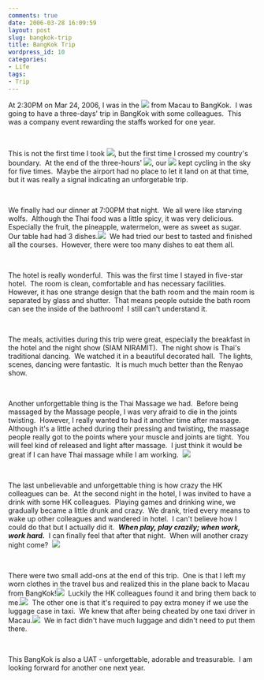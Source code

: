 ```yaml
---
comments: true
date: 2006-03-28 16:09:59
layout: post
slug: bangkok-trip
title: BangKok Trip
wordpress_id: 10
categories:
- Life
tags:
- Trip
---
```


At 2:30PM on Mar 24, 2006, I was in the ![](http://spaces.msn.com/rte/emoticons/airplane.gif) from Macau to BangKok.  I was going to have a three-days' trip in BangKok with some colleagues.  This was a company event rewarding the staffs worked for one year.




 




This is not the first time I took ![](http://spaces.msn.com/rte/emoticons/airplane.gif), but the first time I crossed my country's boundary.  At the end of the three-hours' ![](http://spaces.msn.com/rte/emoticons/airplane.gif), our ![](http://spaces.msn.com/rte/emoticons/airplane.gif) kept cycling in the sky for five times.  Maybe the airport had no place to let it land on at that time, but it was really a signal indicating an unforgetable trip.




 




We finally had our dinner at 7:00PM that night.  We all were like starving wolfs.  Although the Thai food was a little spicy, it was very delicious.  Especially the fruit, the pineapple, watermelon, were as sweet as sugar.  Our table had had 3 dishes.![](http://spaces.msn.com/rte/emoticons/smile_shades.gif)  We had tried our best to tasted and finished all the courses.  However, there were too many dishes to eat them all.




 




The hotel is really wonderful.  This was the first time I stayed in five-star hotel.  The room is clean, comfortable and has necessary facilities.  However, it has one strange design that the bath room and the main room is separated by glass and shutter.  That means people outside the bath room can see the inside of the bathroom!  I still can't understand it.




 




The meals, activities during this trip were great, especially the breakfast in the hotel and the night show (SIAM NIRAMIT).  The night show is Thai's traditional dancing.  We watched it in a beautiful decorated hall.  The lights, scenes, dancing were fantastic.  It is much much better than the Renyao show.




 




Another unforgettable thing is the Thai Massage we had.  Before being massaged by the Massage people, I was very afraid to die in the joints twisting.  However, I really wanted to had it another time after massage.  Although it's a little ached during their pressing and twisting, the massage people really got to the points where your muscle and joints are tight.  You will feel kind of released and light after massage.  I just think it would be great if I can have Thai massage while I am working.  ![](http://spaces.msn.com/rte/emoticons/smile_tongue.gif)




 




The last unbelievable and unforgettable thing is how crazy the HK colleagues can be.  At the second night in the hotel, I was invited to have a drink with some HK colleagues.  Playing games and drinking wine, we gradually became a little drunk and crazy.  We drank, tried every means to wake up other colleagues and wandered in hotel.  I can't believe how I could do that but I actually did it.  **_When play, play crazily; when work, work hard._**  I can finally feel that after that night.  When will another crazy night come?  ![](http://spaces.msn.com/rte/emoticons/smile_teeth.gif)




 




There were two small add-ons at the end of this trip.  One is that I left my worn clothes in the travel bus and realized this in the plane back to Macau from BangKok!![](http://spaces.msn.com/rte/emoticons/smile_confused.gif)  Luckily the HK colleagues found it and bring them back to me.![](http://spaces.msn.com/rte/emoticons/smile_embaressed.gif)  The other one is that it's required to pay extra money if we use the luggage case in taxi.  We knew that after being cheated by one taxi driver in Macau.![](http://spaces.msn.com/rte/emoticons/smile_angry.gif)  We in fact didn't have much luggage and didn't need to put them there.




 




This BangKok is also a UAT - unforgettable, adorable and treasurable.  I am looking forward for another one next year.
